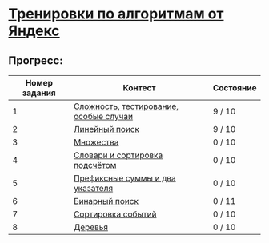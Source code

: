 # [Тренировки по алгоритмам от Яндекс](https://yandex.ru/yaintern/algorithm-training)

## Прогресс:

| Номер задания | Контест | Состояние |
|---|---|---|
|1|[Сложность, тестирование, особые случаи](https://contest.yandex.ru/contest/27393/enter/)|9 / 10|
|2|[Линейный поиск](https://contest.yandex.ru/contest/27472/enter/)|9 / 10|
|3|[Множества](https://contest.yandex.ru/contest/27663/enter/)|0 / 10|
|4|[Словари и сортировка подсчётом](https://contest.yandex.ru/contest/27665/enter/)|0 / 10|
|5|[Префиксные суммы и два указателя](https://contest.yandex.ru/contest/27794/enter/)|0 / 10|
|6|[Бинарный поиск](https://contest.yandex.ru/contest/27844/enter/)|0 / 11|
|7|[Сортировка событий](https://contest.yandex.ru/contest/27883/enter/)|0 / 10|
|8|[Деревья](https://contest.yandex.ru/contest/28069/enter/)|0 / 10|
